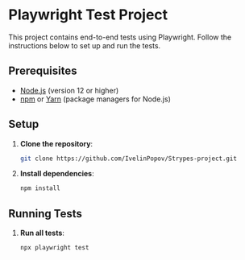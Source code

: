 # Playwright Test Project

This project contains end-to-end tests using Playwright. Follow the instructions below to set up and run the tests.

## Prerequisites

- [Node.js](https://nodejs.org/) (version 12 or higher)
- [npm](https://www.npmjs.com/) or [Yarn](https://yarnpkg.com/) (package managers for Node.js)

## Setup

1. **Clone the repository**:
    ```sh
    git clone https://github.com/IvelinPopov/Strypes-project.git
    ```

2. **Install dependencies**:
    ```sh
    npm install
    ```

## Running Tests

1. **Run all tests**:
    ```sh
    npx playwright test
    ```
